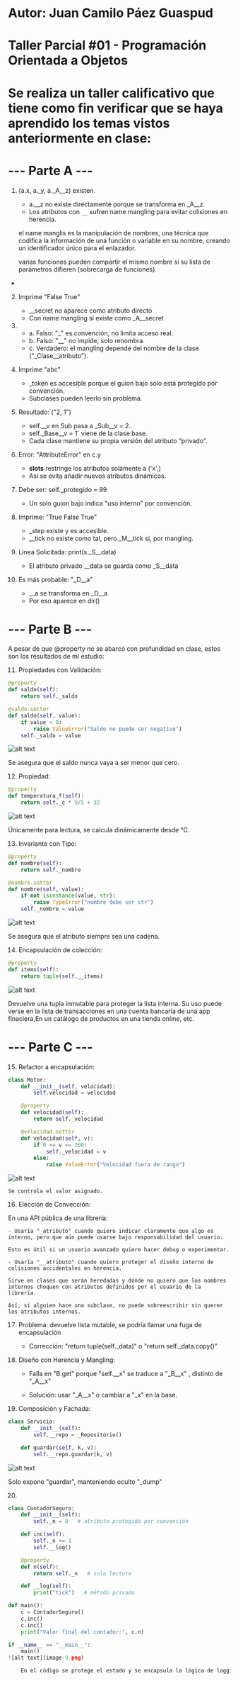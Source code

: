 # Autor: Juan Camilo Páez Guaspud
# Taller Parcial #01 - Programación Orientada a Objetos

# Se realiza un taller calificativo que tiene como fin verificar que se haya aprendido los temas vistos anteriormente en clase:


# --- Parte A --- 

1. (a.x, a._y, a._A__z) existen.

   - a.__z no existe directamente porque se transforma en _A__z.
   - Los atributos con `__` sufren name mangling para evitar colisiones en herencia.

   el name manglis es la manipulación de nombres, una técnica que codifica la información de una función o variable en su nombre, creando un identificador único para el enlazador.
    
   varias funciones pueden compartir el mismo nombre si su lista de parámetros difieren (sobrecarga de funciones).
*
2. Imprime "False True"

    - __secret no aparece como atributo directo
    - Con name mangling sí existe como _A__secret

3.  - a. Falso: "_" es convención, no limita acceso real.
    - b. Falso: "__" no impide, solo renombra.
    - c. Verdadero: el mangling depende del nombre de la clase ("_Clase__atributo").

4. Imprime "abc".

    - _token es accesible porque el guion bajo solo está protegido por convención.
    - Subclases pueden leerlo sin problema.

5. Resultado: ("2, 1")

    - self.__v en Sub pasa a _Sub__v = 2.
    - self._Base__v = 1` viene de la clase base.
    - Cada clase mantiene su propia versión del atributo “privado”.

6. Error: "AttributeError" en c.y

    - __slots__ restringe los atributos solamente a ('x',)
    - Así se evita añadir nuevos atributos dinámicos.

7. Debe ser: self._protegido = 99

   * Un solo guion bajo indica "uso interno" por convención.

8. Imprime: "True False True"

    - _step existe y es accesible.
    - __tick no existe como tal, pero _M__tick sí, por mangling.

9. Línea Solicitada: print(s._S__data)

    - El atributo privado __data se guarda como _S__data

10. Es más probable: "_D__a"

    - __a se transforma en _D__a
    - Por eso aparece en dir()


# --- Parte B --- 

A pesar de que @property no se abarcó con profundidad en clase, estos son los resultados de mi estudio:

11. Propiedades con Validación:

```python
@property
def saldo(self):
    return self._saldo

@saldo.setter
def saldo(self, value):
    if value < 0:
        raise ValueError("Saldo no puede ser negativo")
    self._saldo = value
```
![alt text](image-6.png)

Se asegura que el saldo nunca vaya a ser menor que cero.

12. Propiedad:

```python
@property
def temperatura_f(self):
    return self._c * 9/5 + 32
```
![alt text](image-5.png)

Únicamente para lectura, se calcula dinámicamente desde °C.

13. Invariante con Tipo:

```python
@property
def nombre(self):
    return self._nombre

@nombre.setter
def nombre(self, value):
    if not isinstance(value, str):
        raise TypeError("nombre debe ser str")
    self._nombre = value
```
![alt text](image-4.png)

Se asegura que el atributo siempre sea una cadena.

14. Encapsulación de colección:

```python
@property
def items(self):
    return tuple(self.__items)
```
![alt text](image-3.png)

Devuelve una tupla inmutable para proteger la lista interna. Su uso puede verse en la lista de transacciones en una cuenta bancaria de una app finaciera,En un catálogo de productos en una tienda online, etc.

# --- Parte C ---

15. Refactor a encapsulación:

```python
class Motor:
    def __init__(self, velocidad):
        self.velocidad = velocidad

    @property
    def velocidad(self):
        return self._velocidad

    @velocidad.setter
    def velocidad(self, v):
        if 0 <= v <= 200:
            self._velocidad = v
        else:
            raise ValueError("Velocidad fuera de rango")
```
![alt text](image-7.png)

    Se controla el valor asignado.

16. Elección de Convección:

En una API pública de una librería:

    - Usaría "_atributo" cuando quiero indicar claramente que algo es interno, pero que aún puede usarse bajo responsabilidad del usuario.

    Esto es útil si un usuario avanzado quiere hacer debug o experimentar.

    - Usaría "__atributo" cuando quiero proteger el diseño interno de colisiones accidentales en herencia.

    Sirve en clases que serán heredadas y donde no quiero que los nombres internos choquen con atributos definidos por el usuario de la librería.

    Así, si alguien hace una subclase, no puede sobreescribir sin querer los atributos internos.

17. Problema: devuelve lista mutable, se podría llamar una fuga de encapsulación

    - Corrección: "return tuple(self._data)" o "return self._data.copy()"

18. Diseño con Herencia y Mangling:

    - Falla en "B.get" porque "self.__x" se traduce a "_B__x" , distinto de "_A__x"

    - Solución: usar "_A__x" o cambiar a "_x" en la base.

19. Composición y Fachada:

```python
class Servicio:
    def __init__(self):
        self.__repo = _Repositorio()

    def guardar(self, k, v):
        self.__repo.guardar(k, v)
```
![alt text](image-8.png)

Solo expone "guardar", manteniendo oculto "_dump"

20.

```python
class ContadorSeguro:
    def __init__(self):
        self._n = 0   # atributo protegido por convención

    def inc(self):
        self._n += 1
        self.__log()

    @property
    def n(self):
        return self._n   # solo lectura

    def __log(self):
        print("tick")   # método privado

def main():
    c = ContadorSeguro()
    c.inc()
    c.inc()
    print("Valor final del contador:", c.n)

if __name__ == "__main__":
    main()
![alt text](image-9.png)

    En el código se protege el estado y se encapsula la lógica de logging.

